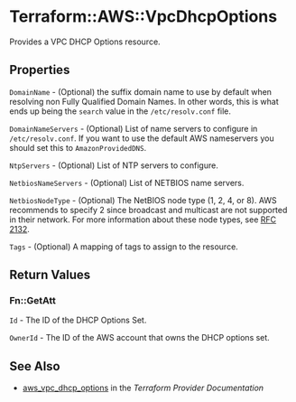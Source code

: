 # Terraform::AWS::VpcDhcpOptions

Provides a VPC DHCP Options resource.

## Properties

`DomainName` - (Optional) the suffix domain name to use by default when resolving non Fully Qualified Domain Names. In other words, this is what ends up being the `search` value in the `/etc/resolv.conf` file.

`DomainNameServers` - (Optional) List of name servers to configure in `/etc/resolv.conf`. If you want to use the default AWS nameservers you should set this to `AmazonProvidedDNS`.

`NtpServers` - (Optional) List of NTP servers to configure.

`NetbiosNameServers` - (Optional) List of NETBIOS name servers.

`NetbiosNodeType` - (Optional) The NetBIOS node type (1, 2, 4, or 8). AWS recommends to specify 2 since broadcast and multicast are not supported in their network. For more information about these node types, see [RFC 2132](http://www.ietf.org/rfc/rfc2132.txt).

`Tags` - (Optional) A mapping of tags to assign to the resource.


## Return Values

### Fn::GetAtt

`Id` - The ID of the DHCP Options Set.

`OwnerId` - The ID of the AWS account that owns the DHCP options set.

## See Also

* [aws_vpc_dhcp_options](https://www.terraform.io/docs/providers/aws/r/vpc_dhcp_options.html) in the _Terraform Provider Documentation_